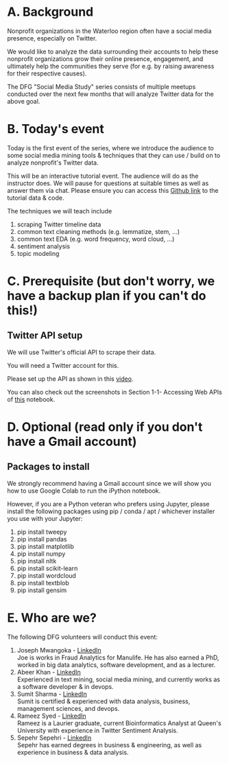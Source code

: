 # A. Background

Nonprofit organizations in the Waterloo region often have a social media presence, especially on Twitter. 

We would like to analyze the data surrounding their accounts to help these nonprofit organizations grow their online presence, engagement, and ultimately help the communities they serve (for e.g. by raising awareness for their respective causes). 

The DFG "Social Media Study" series consists of multiple meetups conducted over the next few months that will analyze Twitter data for the above goal. 

# B. Today's event
Today is the first event of the series, where we introduce the audience to some social media mining tools & techniques that they can use / build on to analyze nonprofit's Twitter data. 

This will be an interactive tutorial event. The audience will do as the instructor does. We will pause for questions at suitable times as well as answer them via chat. Please ensure you can access this <a href="https://github.com/SepehrSepehri/DataForGoodWR/blob/main/DataForGood_v4_.ipynb">Github link</a> to the tutorial data & code.

The techniques we will teach include
<ol>
  <li>scraping Twitter timeline data</li>
  <li>common text cleaning methods (e.g. lemmatize, stem, ...)</li>
  <li>common text EDA (e.g. word frequency, word cloud, ...)</li>
  <li>sentiment analysis</li>
  <li>topic modeling</li>
</ol>

# C. Prerequisite (but don't worry, we have a backup plan if you can't do this!)
## Twitter API setup 
We will use Twitter's official API to scrape their data. 

You will need a Twitter account for this. 

Please set up the API as shown in this <a href="https://www.youtube.com/watch?v=xt7zKW41IBU">video</a>.  

You can also check out the screenshots in Section 1-1- Accessing Web APIs of <a href="https://github.com/SepehrSepehri/DataForGoodWR/blob/main/DataForGood_v4_.ipynb">this</a> notebook. 

# D. Optional (read only if you don't have a Gmail account)
## Packages to install 
We strongly recommend having a Gmail account since we will show you how to use Google Colab to run the iPython notebook. 

However, if you are a Python veteran who prefers using Jupyter, please install the following packages using pip / conda / apt / whichever installer you use with your Jupyter: 
<ol>
  <li>pip install tweepy</li>
  <li>pip install pandas</li>
  <li>pip install matplotlib</li>
  <li>pip install numpy</li>
  <li>pip install nltk</li>
  <li>pip install scikit-learn</li>
  <li>pip install wordcloud</li>
  <li>pip install textblob</li>
  <li>pip install gensim</li>
</ol>

# E. Who are we?
The following DFG volunteers will conduct this event: 
<ol>
  <li>Joseph Mwangoka - <a href="https://www.linkedin.com/in/joseph-mwangoka/">LinkedIn</a>
  <br>Joe is works in Fraud Analytics for Manulife. He has also earned a PhD, worked in big data analytics, software development, and as a lecturer.
  </li>
  
  <li>Abeer Khan  - <a href="https://www.linkedin.com/in/abeerkhan96/">LinkedIn</a> 
  <br>Experienced in text mining, social media mining, and currently works as a software developer & in devops.
  </li>

  <li>Sumit Sharma - <a href="https://www.linkedin.com/in/sumitsharma8692/">LinkedIn</a> 
  <br>Sumit is certified & experienced with data analysis, business, management sciences, and devops.
  </li>

  <li>Rameez Syed - <a href="https://www.linkedin.com/in/rameez-syed-a42756139/">LinkedIn</a> 
  <br>Rameez is a Laurier graduate, current Bioinformatics Analyst at Queen's University with experience in Twitter Sentiment Analysis.
  </li>

  <li>Sepehr Sepehri - <a href="https://www.linkedin.com/in/sepehr-sepehri/">LinkedIn</a> 
  <br>Sepehr has earned degrees in business & engineering, as well as experience in business & data analysis. 
  </li>
</ol>
